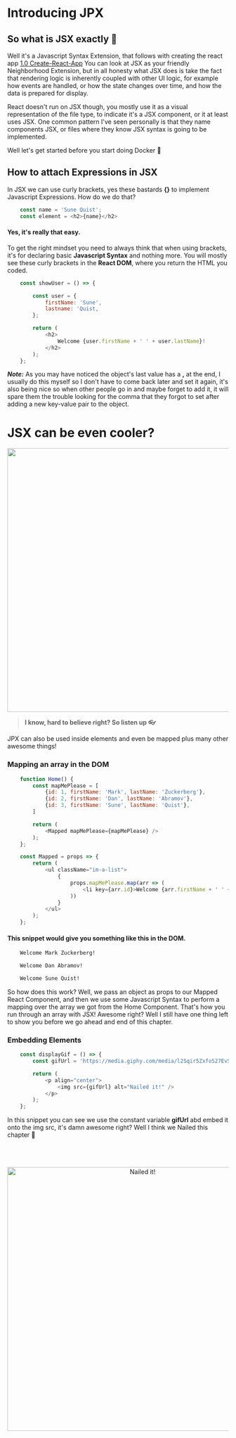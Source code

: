 # **Introducing JPX**

## So what is JSX exactly :thinking:

Well it's a Javascript Syntax Extension, that follows with creating the react app [1.0 Create-React-App](./1.0%20create-react-app.md)
You can look at JSX as your friendly Neighborhood Extension, but in all honesty what JSX does is take the fact that rendering logic is inherently coupled with other UI logic, for example how events are handled, or how the state changes over time, and how the data is prepared for display.

React doesn't run on JSX though, you mostly use it as a visual representation of the file type, to indicate it's a JSX component, or it at least uses JSX. One common pattern I've seen personally is that they name components JSX, or files where they know JSX syntax is going to be implemented.

Well let's get started before you start doing Docker :whale:

## How to attach Expressions in JSX

In JSX we can use curly brackets, yes these bastards **{}** to implement Javascript Expressions. How do we do that?

```js
    const name = 'Sune Quist';
    const element = <h2>{name}</h2>
```

#### Yes, it's really that easy.

To get the right mindset you need to always think that when using brackets, it's for declaring basic **Javascript Syntax** and nothing more.
You will mostly see these curly brackets in the **React DOM**, where you return the HTML you coded.

```js
    const showUser = () => {

        const user = {
            firstName: 'Sune',
            lastname: 'Quist,
        };

        return (
            <h2>
                Welcome {user.firstName + ' ' + user.lastName}!
            </h2>
        );
    };
```

***Note:*** As you may have noticed the object's last value has a **,** at the end, I usually do this myself so I don't have to come back later and set it again, it's also being nice so when other people go in and maybe forget to add it, it will spare them the trouble looking for the comma that they forgot to set after adding a new key-value pair to the object.

# JSX can be even cooler?

 <p><img src="https://media.giphy.com/media/r1HGFou3mUwMw/giphy-downsized.gif" width="600px" /><p>

> **I know, hard to believe right? So listen up :eyeglasses:**

JPX can also be used inside elements and even be mapped plus many other awesome things!

### Mapping an array in the DOM

```js
    function Home() {
        const mapMePlease = [
            {id: 1, firstName: 'Mark', lastName: 'Zuckerberg'},
            {id: 2, firstName: 'Dan', lastName: 'Abramov'},
            {id: 3, firstName: 'Sune', lastName: 'Quist'},
        ]

        return (
            <Mapped mapMePlease={mapMePlease} />
        );
    };

    const Mapped = props => {
        return (
            <ul className="im-a-list">
                {
                    props.mapMePlease.map(arr => (
                        <li key={arr.id}>Welcome {arr.firstName + ' ' + arr.lastName}!</li>
                    ))
                }
            </ul>
        );
    };
```


#### This snippet would give you something like this in the DOM.
```txt
    Welcome Mark Zuckerberg!

    Welcome Dan Abramov!

    Welcome Sune Quist!
```

So how does this work? Well, we pass an object as props to our Mapped React Component, and then we use some Javascript Syntax to perform a mapping over the array we got from the Home Component. That's how you run through an array with JSX! Awesome right? Well I still have one thing left to show you before we go ahead and end of this chapter.

### Embedding Elements

```js
    const displayGif = () => {
        const gifUrl = 'https://media.giphy.com/media/l2Sqir5ZxfoS27EvS/giphy.gif';

        return (
            <p align="center">
                <img src={gifUrl} alt="Nailed it!" />
            </p>
        );
    };
```

In this snippet you can see we use the constant variable **gifUrl** abd embed it onto the img src, it's damn awesome right? Well I think we Nailed this chapter :clap:
<br/><br/>
<br/><br/>

<p align="center">
    <img src="https://media.giphy.com/media/l2Sqir5ZxfoS27EvS/giphy.gif" width="600px" alt="Nailed it!" />
</p>